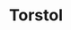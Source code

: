---
layout: item
title: Torstol
item-id: 269
datatable: true
id: 269
name: "Torstol"
members: true
lowalch: 30
highalch: 45
examine: "A powerful herb."
monsters:
  - id: 2042
    name: "Zulrah"
    members: true
    combat_level: 725
    wiki_url: "https://oldschool.runescape.wiki/w/Zulrah#Serpentine"
    drops:
      - quantity: "10"
        rarity: 0.008064516129032258
        drop_requirements: null
---